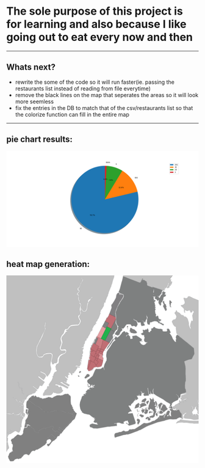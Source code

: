 # The sole purpose of this project is for learning and also because I like going out to eat every now and then
---
Whats next?
---
* rewrite the some of the code so it will run faster(ie. passing the restaurants list instead of reading from file everytime)
* remove the black lines on the map that seperates the areas so it will look more seemless
* fix the entries in the DB to match that of the csv/restaurants list so that the colorize function can fill in the entire map

---

## pie chart results:

![piechart](https://github.com/DzouOnionGardener/ScrapingAndDataAnalysis/blob/master/YelpNYC/piechart.png?raw=true)


## heat map generation:

![heatmap](https://github.com/DzouOnionGardener/ScrapingAndDataAnalysis/blob/master/YelpNYC/map/NYC.png)
